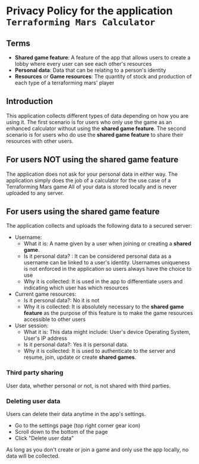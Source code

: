 # Privacy Policy for the application `Terraforming Mars Calculator`

## Terms

- **Shared game feature**: A feature of the app that allows users to create a lobby where every user
  can see each other's resources
- **Personal data**: Data that can be relating to a person's identity
- **Resources** or **Game resources**: The quantity of stock and production of each type of a
  terraforming mars' player

## Introduction

This application collects different types of data depending on how you are using it. The first
scenario is for users who only use the game as an enhanced calculator without using the **shared
game feature**. The second scenario is for users who do use the **shared game feature** to share
their resources with other users.

## For users NOT using the **shared game feature**

The application does not ask for your personal data in either way. The application simply does the
job of a calculator for the use case of a Terraforming Mars game All of your data is stored locally
and is never uploaded to any server.

## For users using the **shared game feature**

The application collects and uploads the following data to a secured server:

- Username:
    - What it is: A name given by a user when joining or creating a **shared game**.
    - Is it personal data? : It can be considered personal data as a username can be linked to a
      user's identity. Usernames uniqueness is not enforced in the application so users always have
      the choice to use
    - Why it is collected: It is used in the app to differentiate users and indicating which user
      has which resources
- Current game resources:
    - Is it personal data?: No it is not
    - Why it is collected: It is absolutely necessary to the **shared game feature** as the purpose
      of this feature is to make the game resources accessible to other users
- User session:
    - What it is: This data might include: User's device Operating System, User's IP address
    - Is it personal data?: Yes it is personal data.
    - Why it is collected: It is used to authenticate to the server and resume, join, update or
      create **shared games**.

### Third party sharing

User data, whether personal or not, is not shared with third parties.

### Deleting user data

Users can delete their data anytime in the app's settings.
- Go to the settings page (top right corner gear icon)
- Scroll down to the bottom of the page
- Click "Delete user data"

As long as you don't create or join a game and only use the app locally, no data will be collected.
